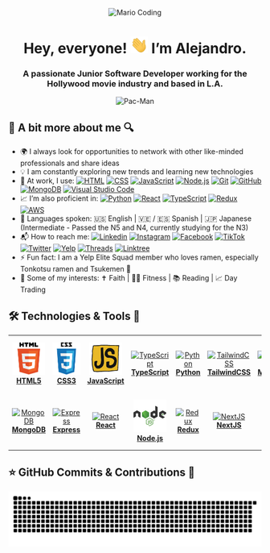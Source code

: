 <p align="center">
  <!-- <img src="https://raw.githubusercontent.com/abhisheknaiidu/abhisheknaiidu/master/code.gif" align="center" alt ="Coding Guy"> -->
  <img width="800" height="450" src="https://user-images.githubusercontent.com/74038190/225813708-98b745f2-7d22-48cf-9150-083f1b00d6c9.gif" alt="Mario Coding" />
</p>
<h1 align="center">Hey, everyone! <img src="./hi.gif" alt="hii" width="35" /> I’m Alejandro.</h1>
<h3 align="center">A passionate Junior Software Developer working for the Hollywood movie industry and based in L.A.</h3>

<p align="center">
  <img src="https://user-images.githubusercontent.com/74038190/212284158-e840e285-664b-44d7-b79b-e264b5e54825.gif" alt="Pac-Man" />
</p>

## 💭 A bit more about me 🔍
- 🌍 I always look for opportunities to network with other like-minded professionals and share ideas
- 💡 I am constantly exploring new trends and learning new technologies
- 🌱 At work, I use: [![HTML](https://img.shields.io/badge/-HTML-E34F26?&logo=html5&logoColor=ffffff)](https://html.spec.whatwg.org) [![CSS](https://img.shields.io/badge/-CSS-1572B6?&logo=css3)](https://w3.org/Style/CSS) [![JavaScript](https://img.shields.io/badge/-JavaScript-F7DF1E?&logo=javascript&logoColor=000000)](https://javascript.info) [![Node.js](https://img.shields.io/badge/-Node.js-339933?&logo=nodedotjs&logoColor=ffffff)](https://nodejs.org) [![Git](https://img.shields.io/badge/-Git-%23F05032?&logo=git&logoColor=%23ffffff)](https://git-scm.com) [![GitHub](https://img.shields.io/badge/-GitHub-%231a202c?&logo=github&logoColor=ffffff)](https://github.com) [![MongoDB](https://img.shields.io/badge/-MongoDB-3FA037?&logo=mongodb&logoColor=ffffff)](https://mongodb.com) [![Visual Studio Code](https://custom-icon-badges.demolab.com/badge/Visual%20Studio%20Code-0078d7.svg?logo=vsc&logoColor=white)](https://code.visualstudio.com)
- 📈 I’m also proficient in: [![Python](https://img.shields.io/badge/Python-3776AB?logo=python&logoColor=fff)](https://python.org) [![React](https://img.shields.io/badge/-React-61DAFB?&logo=react&logoColor=000000)](https://react.dev) [![TypeScript](https://img.shields.io/badge/-TypeScript-007ACC?&logo=typescript&logoColor=ffffff)](https://typescriptlang.org) [![Redux](https://img.shields.io/badge/-Redux-7231C6?&logo=redux&logoColor=ffffff)](https://redux.js.org) [![AWS](https://img.shields.io/badge/AWS-%23FF9900.svg?logo=amazon-web-services&logoColor=white)](https://aws.amazon.com)
- 📢 Languages spoken: 🇺🇸 English | 🇻🇪 / 🇪🇸 Spanish | 🇯🇵 Japanese (Intermediate - Passed the N5 and N4, currently studying for the N3)
- 📬 How to reach me: [![Linkedin](https://custom-icon-badges.demolab.com/badge/LinkedIn-0A66C2?logo=linkedin-white&logoColor=fff)](https://linkedin.com/in/ajfm88) [![Instagram](https://img.shields.io/badge/Instagram-%23E4405F.svg?logo=Instagram&logoColor=white)](https://instagram.com/ajfm88) [![Facebook](https://img.shields.io/badge/-Facebook-4267B2?&logo=Facebook&logoColor=FFFFFF)](https://facebook.com/ajfm88) [![TikTok](https://img.shields.io/badge/-TikTok-FF0050?&logo=TikTok&logoColor=000000)](https://tiktok.com/@ajfm88) [![Twitter](https://img.shields.io/badge/Twitter-%23000000.svg?logo=X&logoColor=white)](https://x.com/ajfm88) [![Yelp](https://img.shields.io/badge/-Yelp-C41200?&logo=Yelp&logoColor=FFFFFF)](https://yelp.com/user_details?userid=JBqCl4WE7g9SPR-0y0tJzQ) [![Threads](https://img.shields.io/badge/Threads-000000?logo=Threads&logoColor=white)](https://threads.net/@ajfm88) [![Linktree](https://img.shields.io/badge/LinkTree-1de9b6?logo=linktree&logoColor=white)](https://linktr.ee/ajfm88)
- ⚡ Fun fact: I am a Yelp Elite Squad member who loves ramen, especially Tonkotsu ramen and Tsukemen 🍜
- 💬 Some of my interests: ✝️ Faith | 💪🏽 Fitness | 📚 Reading | 📈 Day Trading

## 🛠️ Technologies & Tools 🔧

<p align="center">
  <table>
    <tr>
      <td align="center" height="108" width="108">
        <a href="https://html.spec.whatwg.org" target="_blank">
        <img
          src="https://raw.githubusercontent.com/devicons/devicon/master/icons/html5/html5-original-wordmark.svg"
          null="https://cdn.jsdelivr.net/gh/devicons/devicon/icons/html5/html5-plain.svg"
          width="65"
          height="65"
          alt="HTML"
        />
        <br /><strong>HTML5</strong>
      </td>
      <td align="center" height="108" width="108">
        <a href="https://w3.org/Style/CSS" target="_blank">
        <img
          src="https://raw.githubusercontent.com/devicons/devicon/master/icons/css3/css3-original-wordmark.svg"
          null="https://cdn.jsdelivr.net/gh/devicons/devicon/icons/css3/css3-plain.svg"
          width="65"
          height="65"
          alt="CSS3"
        />
        <br /><strong>CSS3</strong>
      </td>
      <td align="center" height="108" width="108">
        <a href="https://javascript.info" target="_blank">
        <img
          null="https://raw.githubusercontent.com/devicons/devicon/master/icons/javascript/javascript-original.svg"
          null1="https://cdn.jsdelivr.net/gh/devicons/devicon/icons/javascript/javascript-plain.svg"
          src="./JavaScript.gif"
          width="65"
          height="65"
          alt="JavaScript"
        />
        <strong>JavaScript</strong>
      </td>
      <td align="center" height="108" width="108">
        <a href="https://typescriptlang.org" target="_blank">
        <img
          src="https://cdn.jsdelivr.net/gh/devicons/devicon/icons/typescript/typescript-plain.svg"
          width="65"
          height="65"
          alt="TypeScript"
        />
        <br /><strong>TypeScript</strong>
      </td>
      <td align="center" height="108" width="108">
        <a href="https://python.org" target="_blank">
        <img
          src="https://techstack-generator.vercel.app/python-icon.svg"
          null="https://cdn.jsdelivr.net/gh/devicons/devicon/icons/python/python-original.svg"
          width="65"
          height="65"
          alt="Python"
        />
        <br /><strong>Python</strong>
      </td>
      <td align="center" height="108" width="108">
        <a href="https://tailwindcss.com" target="_blank">
        <img
          src="https://cdn.jsdelivr.net/gh/devicons/devicon/icons/tailwindcss/tailwindcss-original.svg"
          width="65"
          height="65"
          alt="TailwindCSS"
        />
        <br /><strong>TailwindCSS</strong>
      </td>
      <td align="center" height="108" width="108">
        <a href="https://www.mysql.com" target="_blank">
        <img
          src="https://techstack-generator.vercel.app/mysql-icon.svg"
          width="65"
          height="65"
          alt="MySQL"
        />
        <br /><strong>MySQL</strong>
      </td>
      <td align="center" height="108" width="108">
        <a href="https://aws.amazon.com" target="_blank">
        <img
          src="https://techstack-generator.vercel.app/aws-icon.svg"
          null="https://cdn.jsdelivr.net/gh/devicons/devicon/icons/amazonwebservices/amazonwebservices-original-wordmark.svg"
          width="65"
          height="65"
          alt="AWS"
        />
        <br /><strong>AWS</strong>
      </td>
    </tr>
    <tr>
      <td align="center" height="108" width="108">
        <a href="https://mongodb.com" target="_blank">
        <img
          src="https://cdn.jsdelivr.net/gh/devicons/devicon/icons/mongodb/mongodb-original.svg"
          null="https://raw.githubusercontent.com/devicons/devicon/master/icons/mongodb/mongodb-original-wordmark.svg"
          width="65"
          height="65"
          alt="MongoDB"
        />
        <br /><strong>MongoDB</strong>
      </td>
      <td align="center" height="108" width="108">
        <a href="https://expressjs.com" target="_blank">
        <img
          src="https://cdn.jsdelivr.net/gh/devicons/devicon/icons/express/express-original.svg"
          width="65"
          height="65"
          alt="Express"
        />
        <br /><strong>Express</strong>
      </td>
      <td align="center" height="108" width="108">
        <a href="https://react.dev" target="_blank">
        <img
          src="https://techstack-generator.vercel.app/react-icon.svg"
          null="https://cdn.jsdelivr.net/gh/devicons/devicon/icons/react/react-original.svg"
          width="65"
          height="65"
          alt="React"
        />
        <br /><strong>React</strong>
      </td>
      <td align="center" height="108" width="108">
        <a href="https://nodejs.org" target="_blank">
        <img
          src="https://raw.githubusercontent.com/devicons/devicon/master/icons/nodejs/nodejs-original-wordmark.svg"
          null="https://cdn.jsdelivr.net/gh/devicons/devicon/icons/nodejs/nodejs-original.svg"
          width="65"
          height="65"
          alt="Node.js"
        />
        <br /><strong>Node.js</strong>
      </td>
      <td align="center" height="108" width="108">
        <a href="https://redux.js.org" target="_blank">
        <img
          src="https://techstack-generator.vercel.app/redux-icon.svg"
          null="https://cdn.jsdelivr.net/gh/devicons/devicon/icons/redux/redux-original.svg"
          width="65"
          height="65"
          alt="Redux"
        />
        <br /><strong>Redux</strong>
      </td>
      <td align="center" height="108" width="108">
        <a href="https://nextjs.org" target="_blank">
        <img
          src="https://cdn.jsdelivr.net/gh/devicons/devicon/icons/nextjs/nextjs-original.svg"
          width="65"
          height="65"
          alt="NextJS"
        />
        <br /><strong>NextJS</strong>
      <td align="center" height="108" width="108">
        <a href="https://git-scm.com" target="_blank">
        <img
          src="https://cdn.jsdelivr.net/gh/devicons/devicon/icons/git/git-original.svg"
          width="65"
          height="65"
          alt="Git"
        />
        <br /><strong>Git</strong>
      </td>
      <td align="center" height="108" width="108">
        <a href="https://github.com" target="_blank">
        <img
          src="https://techstack-generator.vercel.app/github-icon.svg"
          width="65"
          height="65"
          alt="GitHub"
        />
        <br /><strong>GitHub</strong>
      </td>
    </tr>
  </table>
</p>

## ⭐ GitHub Commits & Contributions 🐍
<p align="center">
  <a href="https://github.com/ajfm88/ajfm88">
    <img src="https://github.com/ajfm88/ajfm88/blob/output/github-contribution-grid-snake.svg" alt="Snake">
  </a>
</p>

<!-- <img src="https://github-readme-stats.vercel.app/api/top-langs/?username=ajfm88&hide_progress=true" alt="ajfm88’s Top Langs"/> -->
<!-- ![JavaScript](https://miro.medium.com/proxy/1*OF0xEMkWBv-69zvmNs6RDQ.gif) -->
<!-- <img height="200" src="https://user-images.githubusercontent.com/58959408/232639433-cb0aea21-66f0-4508-a771-85e2089c5a87.gif" alt="Mario Coding (Cut Off)"/> -->
